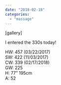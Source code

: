 ```yaml
---
date: "2018-02-18"
categories: 
  - "massage"
---
```


\[gallery\]

I entered the 330s today!

HW: 457 (03/22/2017)  
SW: 422 (11/03/2017)  
CW: 339 (02/17/2018)  
GW: 225  
H: 77” 195cm  
A: 52
